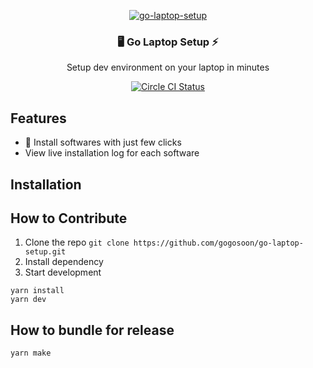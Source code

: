 <p align="center" >
<p align="center" >
   <a href="https://gogosoon.com">
    <img alt="go-laptop-setup" src="https://gogosoon.s3.us-east-2.amazonaws.com/Go-Laptop-Setup.png" />
 </a>

</p>

<h3 align="center">
  🖥️ Go Laptop Setup ⚡
</h3>
<p align="center">
  Setup dev environment on your laptop in minutes
</p>
<p align="center">
  <a href="https://circleci.com/gh/gogosoon/go-laptop-setup"><img src="https://circleci.com/gh/gogosoon/go-laptop-setup.svg?style=svg" alt="Circle CI Status"></a>
  <!-- <a href="https://travis-ci.org/FaridSafi/react-native-gifted-chat"><img src="https://api.travis-ci.org/FaridSafi/react-native-gifted-chat.svg" alt="deployed"></a> -->
  <!-- <a title='License' href="https://github.com/FaridSafi/react-native-gifted-chat/blob/master/LICENSE" height="18">
    <img src='https://img.shields.io/badge/license-MIT-blue.svg' />
  </a>
  <a href="#hire-an-expert"><img src="https://img.shields.io/badge/%F0%9F%92%AA-hire%20an%20expert-brightgreen"/></a> -->
</p>

## Features

- 🎉 Install softwares with just few clicks
- View live installation log for each software

## Installation


## How to Contribute

1. Clone the repo `git clone https://github.com/gogosoon/go-laptop-setup.git`
2. Install dependency 
3. Start development 

```
yarn install
yarn dev
```

## How to bundle for release

```
yarn make
```
